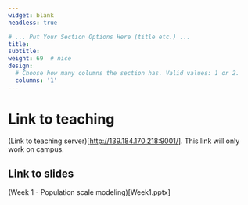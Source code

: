 ```yaml
---
widget: blank
headless: true

# ... Put Your Section Options Here (title etc.) ...
title:
subtitle:
weight: 69  # nice
design:
  # Choose how many columns the section has. Valid values: 1 or 2.
  columns: '1'
---
```


# Link to teaching

(Link to teaching server)[http://139.184.170.218:9001/]. This link will only work on campus.


## Link to slides

(Week 1 - Population scale modeling)[Week1.pptx]
